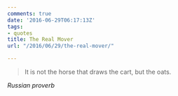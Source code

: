 ```yaml
---
comments: true
date: '2016-06-29T06:17:13Z'
tags:
- quotes
title: The Real Mover
url: "/2016/06/29/the-real-mover/"

---
```

<blockquote class="big">It is not the horse that draws the cart, but the oats.</blockquote>

<cite class="big">Russian proverb</cite>
